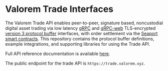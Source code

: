 # Valorem Trade Interfaces

The Valorem Trade API enables peer-to-peer, signature based, noncustodial
digital asset trading via low latency [gRPC](https://grpc.io/docs/what-is-grpc/introduction/) and
[gRPC-web](https://github.com/grpc/grpc-web)
TLS-encrypted [version 3 protocol buffer](https://protobuf.dev/programming-guides/proto3/)
interfaces, with order settlement via
the [Seaport smart contracts](https://github.com/ProjectOpenSea/seaport). 
This repository contains the protocol buffer definitions, example integrations, and 
supporting libraries for using the Trade API.

Full API reference documentation is available [here](https://valorem.xyz/docs/trade-api-reference/).

The public endpoint for the trade API is `https://trade.valorem.xyz`.

